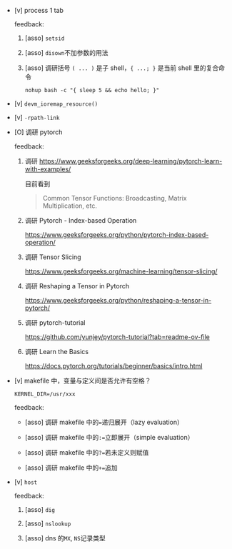 * [v] process 1 tab

    feedback:

    1. [asso] `setsid`

    1. [asso] `disown`不加参数的用法

    1. [asso] 调研括号 `( ... )` 是子 shell，`{ ...; }` 是当前 shell 里的复合命令

        `nohup bash -c "{ sleep 5 && echo hello; }"`

* [v] `devm_ioremap_resource()`

* [v] `-rpath-link`

* [O] 调研 pytorch

    feedback:

    1. 调研 <https://www.geeksforgeeks.org/deep-learning/pytorch-learn-with-examples/>

        目前看到

        > Common Tensor Functions: Broadcasting, Matrix Multiplication, etc.

    1. 调研 Pytorch - Index-based Operation
    
        <https://www.geeksforgeeks.org/python/pytorch-index-based-operation/>

    1. 调研 Tensor Slicing

        <https://www.geeksforgeeks.org/machine-learning/tensor-slicing/>

    1. 调研 Reshaping a Tensor in Pytorch

        <https://www.geeksforgeeks.org/python/reshaping-a-tensor-in-pytorch/>

    1. 调研 pytorch-tutorial

        <https://github.com/yunjey/pytorch-tutorial?tab=readme-ov-file>

    1. 调研 Learn the Basics

        <https://docs.pytorch.org/tutorials/beginner/basics/intro.html>

* [v] makefile 中，变量与定义间是否允许有空格？

    `KERNEL_DIR=/usr/xxx`

    feedback:

    * [asso] 调研 makefile 中的`=`递归展开（lazy evaluation）

    * [asso] 调研 makefile 中的`:=`立即展开（simple evaluation）

    * [asso] 调研 makefile 中的`?=`若未定义则赋值

    * [asso] 调研 makefile 中的`+=`追加

* [v] `host`

    feedback:

    1. [asso] `dig`

    1. [asso] `nslookup`

    1. [asso] dns 的`MX`, `NS`记录类型